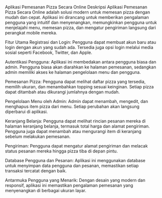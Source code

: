 Aplikasi Pemesanan Pizza Secara Online
Deskripsi
Aplikasi Pemesanan Pizza Secara Online adalah solusi modern untuk memesan pizza dengan mudah dan cepat. Aplikasi ini dirancang untuk memberikan pengalaman pengguna yang intuitif dan menyenangkan, memungkinkan pengguna untuk menjelajahi menu, memesan pizza, dan mengatur pengiriman langsung dari perangkat mobile mereka.

Fitur Utama
Registrasi dan Login: Pengguna dapat membuat akun baru atau login dengan akun yang sudah ada. Tersedia juga opsi login melalui media sosial seperti Facebook, Twitter, dan Apple.

Autentikasi Pengguna: Aplikasi ini membedakan antara pengguna biasa dan admin. Pengguna biasa akan diarahkan ke halaman pemesanan, sedangkan admin memiliki akses ke halaman pengelolaan menu dan pengguna.

Pemesanan Pizza: Pengguna dapat melihat daftar pizza yang tersedia, memilih ukuran, dan menambahkan topping sesuai keinginan. Setiap pizza dapat ditambah atau dikurangi jumlahnya dengan mudah.

Pengelolaan Menu oleh Admin: Admin dapat menambah, mengedit, dan menghapus item pizza dari menu. Setiap perubahan akan langsung diperbarui di aplikasi.

Keranjang Belanja: Pengguna dapat melihat rincian pesanan mereka di halaman keranjang belanja, termasuk total harga dan alamat pengiriman. Pengguna juga dapat menambah atau mengurangi item di keranjang sebelum melakukan pemesanan.

Pengiriman: Pengguna dapat mengatur alamat pengiriman dan melacak status pesanan mereka hingga pizza tiba di depan pintu.

Database Pengguna dan Pesanan: Aplikasi ini menggunakan database untuk menyimpan data pengguna dan pesanan, memastikan setiap transaksi tercatat dengan baik.

Antarmuka Pengguna yang Menarik: Dengan desain yang modern dan responsif, aplikasi ini memastikan pengalaman pemesanan yang menyenangkan di berbagai ukuran layar.
